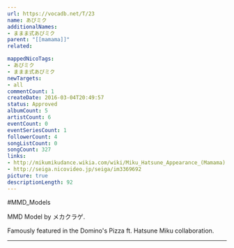 ```yaml
---
url: https://vocadb.net/T/23
name: あぴミク
additionalNames: 
- ままま式あぴミク
parent: "[[mamama]]"
related:

mappedNicoTags:
- あぴミク
- ままま式あぴミク
newTargets:
- all
commentCount: 1
createDate: 2016-03-04T20:49:57
status: Approved
albumCount: 5
artistCount: 6
eventCount: 0
eventSeriesCount: 1
followerCount: 4
songListCount: 0
songCount: 327
links: 
- http://mikumikudance.wikia.com/wiki/Miku_Hatsune_Appearance_(Mamama)
- http://seiga.nicovideo.jp/seiga/im3369692
picture: true
descriptionLength: 92
---
```


#MMD_Models

MMD Model by メカクラゲ.

Famously featured in the Domino's Pizza ft. Hatsune Miku collaboration.

---

